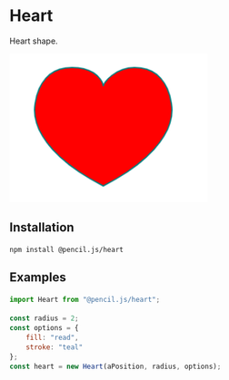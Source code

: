 # Heart

Heart shape.

![Heart example](../../media/examples/heart.png)


## Installation

    npm install @pencil.js/heart


## Examples

```js
import Heart from "@pencil.js/heart";

const radius = 2;
const options = {
    fill: "read",
    stroke: "teal"
};
const heart = new Heart(aPosition, radius, options);
```
